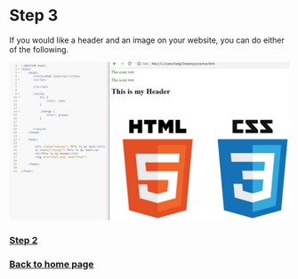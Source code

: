 # Step 3

If you would like a header and an image on your website, you can do either of the following.

![](https://github.com/RyanGlascock/FinalProject/blob/master/Images/img.JPG)



### [Step 2](https://github.com/RyanGlascock/FinalProject/blob/master/Step2.md)

### [Back to home page](https://github.com/RyanGlascock/FinalProject/blob/master/README.md)
